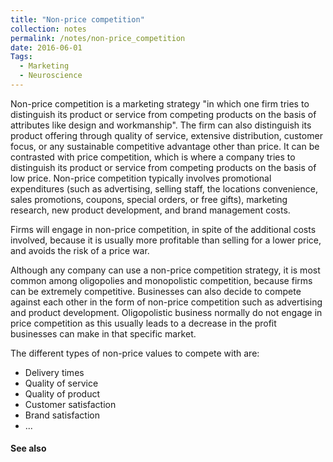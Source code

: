 ```yaml
---
title: "Non-price competition"
collection: notes
permalink: /notes/non-price_competition
date: 2016-06-01
Tags:
  - Marketing
  - Neuroscience
---
```


Non-price competition is a marketing strategy "in which one firm tries to distinguish its product or service from competing products on the basis of attributes like design and workmanship". The firm can also distinguish its product offering through quality of service, extensive distribution, customer focus, or any sustainable competitive advantage other than price. It can be contrasted with price competition, which is where a company tries to distinguish its product or service from competing products on the basis of low price. Non-price competition typically involves promotional expenditures (such as advertising, selling staff, the locations convenience, sales promotions, coupons, special orders, or free gifts), marketing research, new product development, and brand management costs.

Firms will engage in non-price competition, in spite of the additional costs involved, because it is usually more profitable than selling for a lower price, and avoids the risk of a price war.

Although any company can use a non-price competition strategy, it is most common among oligopolies and monopolistic competition, because firms can be extremely competitive. Businesses can also decide to compete against each other in the form of non-price competition such as advertising and product development. Oligopolistic business normally do not engage in price competition as this usually leads to a decrease in the profit businesses can make in that specific market.


The different types of non-price values to compete with are:
* Delivery times
* Quality of service
* Quality of product
* Customer satisfaction
* Brand satisfaction
* ...


#### See also









